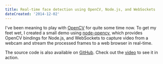 ```yaml
---
title: Real-time face detection using OpenCV, Node.js, and WebSockets
dateCreated: '2014-12-02'
---
```


I've been meaning to play with [OpenCV](http://opencv.org/) for quite some time now. To get my feet wet, I created a small demo using [node-opencv](https://github.com/peterbraden/node-opencv), which provides OpenCV bindings for Node.js, and WebSockets to capture video from a webcam and stream the processed frames to a web browser in real-time.

The source code is also available on [GitHub](https://github.com/estherjk/face-detection-node-opencv). Check out the [video](https://youtu.be/v2SY0naPBFw) to see it in action.

